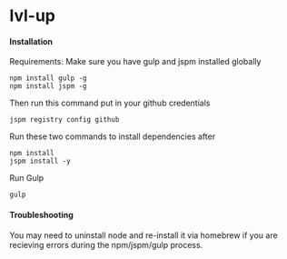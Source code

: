 # lvl-up
#### Installation

Requirements:
Make sure you have gulp and jspm installed globally

	npm install gulp -g
	npm install jspm -g

Then run this command put in your github credentials

	jspm registry config github

Run these two commands to install dependencies after

	npm install
	jspm install -y

Run Gulp

	gulp

#### Troubleshooting

You may need to uninstall node and re-install it via homebrew if you are recieving errors during the npm/jspm/gulp process.